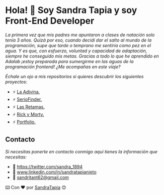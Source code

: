 # Hola! 👋 Soy Sandra Tapia y soy Front-End Developer

_La primera vez que mis padres me apuntaron a clases de natación solo tenía 3 años. Quizá por eso, cuando decidí dar el salto al mundo de la programación, supe que tarde o temprano me sentiría como pez en el agua. Y es que, con esfuerzo, voluntad y capacidad de adaptación, siempre he conseguido mis metas. Gracias a todo lo que he aprendido en Adalab ¡estoy preparada para sumergirme en las aguas de la programación frontend! ¿Me acompañas en este viaje?_

_Échale un ojo a mis repositorios si quieres descubrir los siguientes proyectos:_
- ⚡ [La Adivina.](https://github.com/sandratapia/la-adivina)
- ⚡ [SerioFinder.](https://github.com/sandratapia/serio-finder)
- ⚡ [Las Retamas.](https://github.com/sandratapia/las-retamas)
- ⚡ [Rick y Morty.](https://github.com/sandratapia/rick-and-morty)
- ⚡ [Portfolio.](https://github.com/sandratapia/portfolio-sandra-tapia)

## Contacto

_Si necesitas ponerte en contacto conmigo aqui tienes la información que necesitas:_

- 🚀 https://twitter.com/sandra_1894
- 🚀 www.linkedin.com/in/sandratapianieto
- 🚀 sandritant62@gmail.com

⌨️ Con ❤️ por [SandraTapia](https://github.com/sandratapia) 😊

